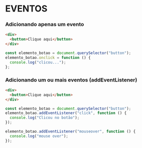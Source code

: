 # EVENTOS

### Adicionando apenas um evento

```html
<div>
  <button>Clique aqui</button>
</div>
```

```js
const elemento_botao = document.querySelector("button");
elemento_botao.onclick = function () {
  console.log("clicou...");
};
```

### Adicionando um ou mais eventos (addEventListener)

```html
<div>
  <button>Clique aqui</button>
</div>
```

```js
const elemento_botao = document.querySelector("button");
elemento_botao.addEventListener("click", function () {
  console.log("Clicou no botão");
});

elemento_botao.addEventListener("mouseover", function () {
  console.log("mouse over");
});
```

